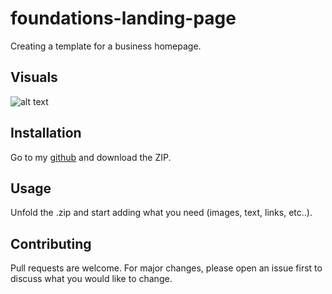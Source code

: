 # foundations-landing-page
Creating a template for a business homepage.

## Visuals
![alt text](https://cdn.statically.io/gh/TheOdinProject/curriculum/81a5d553f4073e593d23a6ab00d50eef8620796d/foundations/html_css/project/imgs/01.png)

## Installation 
Go to my [github](https://github.com/teguz2000/foundations-landing-page) and download the ZIP.

## Usage
Unfold the .zip and start adding what you need (images, text, links, etc..).

## Contributing
Pull requests are welcome. For major changes, please open an issue first to discuss what you would like to change.